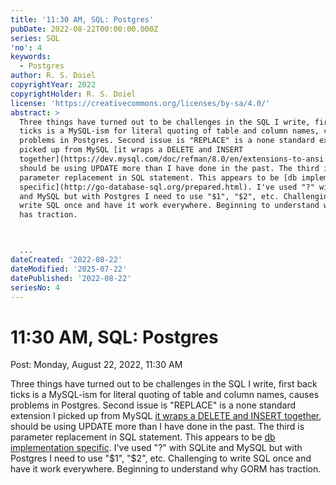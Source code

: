 ```yaml
---
title: '11:30 AM, SQL: Postgres'
pubDate: 2022-08-22T00:00:00.000Z
series: SQL
'no': 4
keywords:
  - Postgres
author: R. S. Doiel
copyrightYear: 2022
copyrightHolder: R. S. Doiel
license: 'https://creativecommons.org/licenses/by-sa/4.0/'
abstract: >
  Three things have turned out to be challenges in the SQL I write, first back
  ticks is a MySQL-ism for literal quoting of table and column names, causes
  problems in Postgres. Second issue is "REPLACE" is a none standard extension I
  picked up from MySQL [it wraps a DELETE and INSERT
  together](https://dev.mysql.com/doc/refman/8.0/en/extensions-to-ansi.html),
  should be using UPDATE more than I have done in the past. The third is
  parameter replacement in SQL statement. This appears to be [db implementation
  specific](http://go-database-sql.org/prepared.html). I've used "?" with SQLite
  and MySQL but with Postgres I need to use "$1", "$2", etc. Challenging to
  write SQL once and have it work everywhere. Beginning to understand why GORM
  has traction.



  ...
dateCreated: '2022-08-22'
dateModified: '2025-07-22'
datePublished: '2022-08-22'
seriesNo: 4
---
```


# 11:30 AM, SQL: Postgres

Post: Monday, August 22, 2022, 11:30 AM

Three things have turned out to be challenges in the SQL I write, first back ticks is a MySQL-ism for literal quoting of table and column names, causes problems in Postgres. Second issue is "REPLACE" is a none standard extension I picked up from MySQL [it wraps a DELETE and INSERT together](https://dev.mysql.com/doc/refman/8.0/en/extensions-to-ansi.html), should be using UPDATE more than I have done in the past. The third is parameter replacement in SQL statement. This appears to be [db implementation specific](http://go-database-sql.org/prepared.html). I've used "?" with SQLite and MySQL but with Postgres I need to use "$1", "$2", etc. Challenging to write SQL once and have it work everywhere. Beginning to understand why GORM has traction.